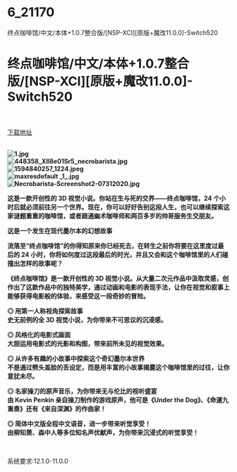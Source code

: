# 6_21170
终点咖啡馆/中文/本体+1.0.7整合版/[NSP-XCI][原版+魔改11.0.0]-Switch520
# 终点咖啡馆/中文/本体+1.0.7整合版/[NSP-XCI][原版+魔改11.0.0]-Switch520
 <br/></br>
[下载地址](https://www.switch520.cc/article/21170 "下载地址")
<br/></br>

<p><strong><img title="1.jpg" src="https://www.switch520.cc/muke_img/2021_08_12_122eee89a8540.jpg" alt="1.jpg"></strong><br>
<strong><img title="448358_Xll8e01Sr5_necrobarista.jpg" src="https://www.switch520.cc/muke_img/2021_08_12_5ffab67f0a599.jpg" alt="448358_Xll8e01Sr5_necrobarista.jpg"></strong><br>
<strong><img title="1594840257_1224.jpeg" src="https://www.switch520.cc/muke_img/2021_08_12_9a77e34fa2031.jpeg" alt="1594840257_1224.jpeg"></strong><br>
<strong><img title="maxresdefault _1_.jpg" src="https://www.switch520.cc/muke_img/2021_08_12_882093b809e10.jpg" alt="maxresdefault _1_.jpg"></strong><br>
<strong><img title="Necrobarista-Screenshot2-07312020.jpg" src="https://www.switch520.cc/muke_img/2021_08_12_e5ac322ac172f.jpg" alt="Necrobarista-Screenshot2-07312020.jpg">&nbsp;</strong></p>
<p><strong>这是一款开创性的 3D 视觉小说。你站在生与死的交界——终点咖啡馆，24 个小时后就必须前往另一个世界。现在，你可以好好告别这段人生，也可以继续探索这家谜题重重的咖啡馆，或者跟通幽术咖啡师和两百多岁的帅哥服务生交朋友。</strong></p>
<p><strong>这是一个发生在现代墨尔本的幻想故事</strong></p>
<p><strong>流落至“终点咖啡馆”的你得知原来你已经死去，在转生之前你将要在这里度过最后的 24 小时，你将如何度过这段最后的时光，并且又会和这个咖啡馆里的人们碰撞出怎样的故事呢？</strong></p>
<p><strong>《终点咖啡馆》是一款开创性的 3D 视觉小说。从大量二次元作品中汲取灵感，创作出了这款作品中的独特美学，通过动画和电影的表现手法，让你在视觉和叙事上能够获得电影般的体验，来感受这一段奇妙的冒险。</strong></p>
<p><strong>◎ 用第一人称视角探索故事</strong><br>
<strong>史无前例的全 3D 视觉小说，为你带来不可思议的沉浸感。</strong></p>
<p><strong>◎ 风格化的电影式画面</strong><br>
<strong>大胆运用电影式的光影和构图，带来前所未见的视觉效果。</strong></p>
<p><strong>◎ 从许多有趣的小故事中探索这个奇幻墨尔本世界</strong><br>
<strong>不是通过劈头盖脸的丢设定，而是用丰富的小故事揭露这个咖啡馆里的过往，让你意犹未尽。</strong></p>
<p><strong>◎ 名家操刀的原声音乐，为你带来无与伦比的视听盛宴</strong><br>
<strong>由 Kevin Penkin 亲自操刀制作的游戏原声，他可是《Under the Dog》、《命運九重奏》还有《来自深渊》的作曲家！</strong></p>
<p><strong>◎ 简体中文版全程中文语音，进一步带来听觉享受！</strong><br>
<strong>由柳知萧、森中人等多位知名声优献声，为你带来沉浸式的听觉享受！</strong></p>
<p>&nbsp;</p>
<p>系统要求:12.1.0-11.0.0</p>



